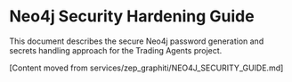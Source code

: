 # Neo4j Security Hardening Guide

This document describes the secure Neo4j password generation and secrets handling approach for the Trading Agents project.

[Content moved from services/zep_graphiti/NEO4J_SECURITY_GUIDE.md]
